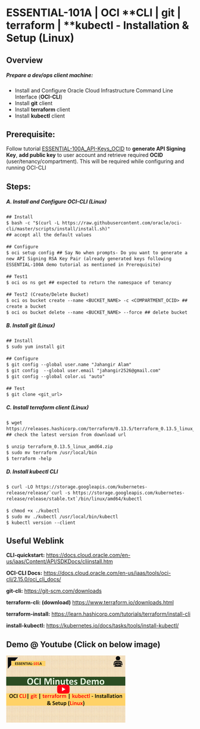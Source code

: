 # ESSENTIAL-101A | **OCI** **CLI | git | terraform | **kubectl - Installation & Setup (Linux)

## Overview

##### Prepare a dev/ops client machine:

- Install and Configure Oracle Cloud Infrastructure Command Line Interface (**OCI-CLI**)
- Install **git** client
- Install **terraform** client
- Install **kubectl** client

## Prerequisite:

Follow tutorial [ESSENTIAL-100A_API-Keys_OCID](../ESSENTIAL-100A_API-Keys_OCID) to **generate API Signing Key**, **add public key** to user account and retrieve required **OCID** (user/tenancy/compartment). This will be required while configuring and running OCI-CLI

## Steps:

##### A. Install and Configure OCI-CLI (Linux)

```shell
## Install
$ bash -c "$(curl -L https://raw.githubusercontent.com/oracle/oci-cli/master/scripts/install/install.sh)" 
## accept all the default values

## Configure
$ oci setup config ## Say No when prompts- Do you want to generate a new API Signing RSA Key Pair (already generated keys following ESSENTIAL-100A demo tutorial as mentioned in Prerequisite)

## Test1
$ oci os ns get ## expected to return the namespace of tenancy

## Test2 (Create/Delete Bucket)
$ oci os bucket create --name <BUCKET_NAME> -c <COMPARTMENT_OCID> ## create a bucket
$ oci os bucket delete --name <BUCKET_NAME> --force ## delete bucket
```



##### B. Install git (Linux)

```shell
## Install
$ sudo yum install git

## Configure
$ git config --global user.name "Jahangir Alam"
$ git config  --global user.email "jahangir2526@gmail.com"
$ git config --global color.ui "auto"

## Test
$ git clone <git_url>
```

##### C. Install terraform client (Linux)

```shell
$ wget https://releases.hashicorp.com/terraform/0.13.5/terraform_0.13.5_linux_amd64.zip 
## check the latest version from download url

$ unzip terraform_0.13.5_linux_amd64.zip
$ sudo mv terraform /usr/local/bin
$ terraform -help
```

##### D. Install kubectl CLI

```shell
$ curl -LO https://storage.googleapis.com/kubernetes-release/release/`curl -s https://storage.googleapis.com/kubernetes-release/release/stable.txt`/bin/linux/amd64/kubectl

$ chmod +x ./kubectl
$ sudo mv ./kubectl /usr/local/bin/kubectl
$ kubectl version --client
```



## Useful Weblink

**CLI-quickstart:** https://docs.cloud.oracle.com/en-us/iaas/Content/API/SDKDocs/cliinstall.htm

**OCI-CLI Docs:** https://docs.cloud.oracle.com/en-us/iaas/tools/oci-cli/2.15.0/oci_cli_docs/

**git-cli:** https://git-scm.com/downloads

**terraform-cli: (download)** https://www.terraform.io/downloads.html

**terraform-install:** https://learn.hashicorp.com/tutorials/terraform/install-cli

**install-kubectl:** https://kubernetes.io/docs/tasks/tools/install-kubectl/



## Demo @ Youtube (Click on below image)

[![ESSENTIAL-101A_thumbnail_320x320](img/ESSENTIAL-101A_thumbnail_320x320.png)](https://myyoutube "Click to watch on YouTube")






